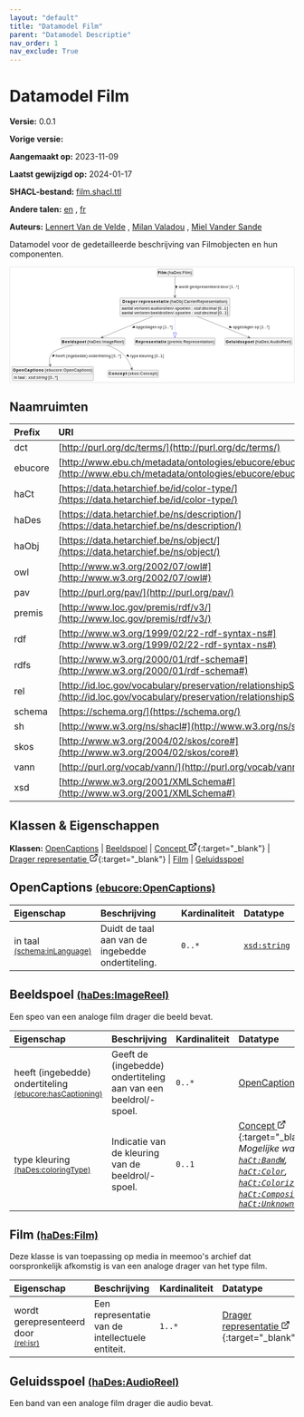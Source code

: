 ```yaml
---
layout: "default"
title: "Datamodel Film"
parent: "Datamodel Descriptie"
nav_order: 1
nav_exclude: True
---
```

<svg xmlns="http://www.w3.org/2000/svg" style="display: none;"><symbol id="svg-external-link" width="24" height="24" viewBox="0 0 24 24" fill="none" stroke="currentColor" stroke-width="2" stroke-linecap="round" stroke-linejoin="round" class="feather feather-external-link"><title id="svg-external-link-title">(external link)</title><path d="M18 13v6a2 2 0 0 1-2 2H5a2 2 0 0 1-2-2V8a2 2 0 0 1 2-2h6"></path><polyline points="15 3 21 3 21 9"></polyline><line x1="10" y1="14" x2="21" y2="3"></line> </symbol></svg>

Datamodel Film
====================

**Versie:** 0.0.1

**Vorige versie:** 

**Aangemaakt op:** 2023-11-09

**Laatst gewijzigd op:** 2024-01-17

**SHACL-bestand:** [film.shacl.ttl](film.shacl.ttl)

**Andere talen:**
[en](../en)
, [fr](../fr)

**Auteurs:**
[Lennert Van de Velde](mailto:lennert.vandevelde@meemoo.be)
, [Milan Valadou](mailto:milan.valadou@meemoo.be)
, [Miel Vander Sande](mailto:miel.vandersande@meemoo.be)


Datamodel voor de gedetailleerde beschrijving van Filmobjecten en hun componenten.

<div class="wrap">
  <div class="zoom">
  <svg xmlns="http://www.w3.org/2000/svg" xmlns:xlink="http://www.w3.org/1999/xlink" contentStyleType="text/css" preserveAspectRatio="none" version="1.1" viewBox="0 0 1022 414" zoomAndPan="magnify"><defs/><g><a href="#ebucore%3AOpenCaptions" target="_top" title="#ebucore%3AOpenCaptions" xlink:actuate="onRequest" xlink:href="#ebucore%3AOpenCaptions" xlink:show="new" xlink:title="#ebucore%3AOpenCaptions" xlink:type="simple"><g id="elem_ebucore_OpenCaptions"><rect codeLine="15" fill="#F1F1F1" height="50.5938" id="ebucore_OpenCaptions" rx="3.5" ry="3.5" style="stroke:#181818;stroke-width:0.5;" width="293" x="7" y="357"/><text fill="#000000" font-family="sans-serif" font-size="14" font-weight="bold" lengthAdjust="spacing" textLength="111" x="10" y="374.9951">OpenCaptions</text><text fill="#000000" font-family="sans-serif" font-size="14" lengthAdjust="spacing" textLength="4" x="121" y="374.9951"> </text><text fill="#000000" font-family="sans-serif" font-size="14" lengthAdjust="spacing" textLength="172" x="125" y="374.9951">(ebucore:OpenCaptions)</text><line style="stroke:#181818;stroke-width:0.5;" x1="8" x2="299" y1="383.2969" y2="383.2969"/><text fill="#000000" font-family="sans-serif" font-size="14" lengthAdjust="spacing" textLength="12" x="13" y="400.292">in</text><text fill="#000000" font-family="sans-serif" font-size="14" lengthAdjust="spacing" textLength="4" x="25" y="400.292"> </text><text fill="#000000" font-family="sans-serif" font-size="14" lengthAdjust="spacing" textLength="24" x="29" y="400.292">taal</text><text fill="#000000" font-family="sans-serif" font-size="14" lengthAdjust="spacing" textLength="4" x="53" y="400.292"> </text><text fill="#000000" font-family="sans-serif" font-size="14" lengthAdjust="spacing" textLength="5" x="57" y="400.292">:</text><text fill="#000000" font-family="sans-serif" font-size="14" lengthAdjust="spacing" textLength="4" x="62" y="400.292"> </text><text fill="#000000" font-family="sans-serif" font-size="14" font-style="italic" lengthAdjust="spacing" textLength="68" x="66" y="400.292">xsd:string</text><text fill="#000000" font-family="sans-serif" font-size="14" lengthAdjust="spacing" textLength="4" x="134" y="400.292"> </text><text fill="#000000" font-family="sans-serif" font-size="14" lengthAdjust="spacing" textLength="34" x="138" y="400.292">[0..*]</text></g></a><a href="#haDes%3AImageReel" target="_top" title="#haDes%3AImageReel" xlink:actuate="onRequest" xlink:href="#haDes%3AImageReel" xlink:show="new" xlink:title="#haDes%3AImageReel" xlink:type="simple"><g id="elem_haDes_ImageReel"><rect codeLine="16" fill="#F1F1F1" height="26.2969" id="haDes_ImageReel" rx="3.5" ry="3.5" style="stroke:#181818;stroke-width:0.5;" width="230" x="183.5" y="254"/><text fill="#000000" font-family="sans-serif" font-size="14" font-weight="bold" lengthAdjust="spacing" textLength="87" x="186.5" y="271.9951">Beeldspoel</text><text fill="#000000" font-family="sans-serif" font-size="14" lengthAdjust="spacing" textLength="4" x="273.5" y="271.9951"> </text><text fill="#000000" font-family="sans-serif" font-size="14" lengthAdjust="spacing" textLength="133" x="277.5" y="271.9951">(haDes:ImageReel)</text></g></a><a href="../../terms/nl#skos%3AConcept" target="_top" title="../../terms/nl#skos%3AConcept" xlink:actuate="onRequest" xlink:href="../../terms/nl#skos%3AConcept" xlink:show="new" xlink:title="../../terms/nl#skos%3AConcept" xlink:type="simple"><g id="elem_skos_Concept"><rect codeLine="17" fill="#F1F1F1" height="26.2969" id="skos_Concept" rx="3.5" ry="3.5" style="stroke:#181818;stroke-width:0.5;" width="183" x="352" y="369.5"/><text fill="#000000" font-family="sans-serif" font-size="14" font-weight="bold" lengthAdjust="spacing" textLength="66" x="355" y="387.4951">Concept</text><text fill="#000000" font-family="sans-serif" font-size="14" lengthAdjust="spacing" textLength="4" x="421" y="387.4951"> </text><text fill="#000000" font-family="sans-serif" font-size="14" lengthAdjust="spacing" textLength="107" x="425" y="387.4951">(skos:Concept)</text></g></a><a href="../../audiovisual/nl#haObj%3ACarrierRepresentation" target="_top" title="../../audiovisual/nl#haObj%3ACarrierRepresentation" xlink:actuate="onRequest" xlink:href="../../audiovisual/nl#haObj%3ACarrierRepresentation" xlink:show="new" xlink:title="../../audiovisual/nl#haObj%3ACarrierRepresentation" xlink:type="simple"><g id="elem_haObj_CarrierRepresentation"><rect codeLine="18" fill="#F1F1F1" height="66.8906" id="haObj_CarrierRepresentation" rx="3.5" ry="3.5" style="stroke:#181818;stroke-width:0.5;" width="395" x="396" y="110"/><text fill="#000000" font-family="sans-serif" font-size="14" font-weight="bold" lengthAdjust="spacing" textLength="54" x="404.5" y="127.9951">Drager</text><text fill="#000000" font-family="sans-serif" font-size="14" font-weight="bold" lengthAdjust="spacing" textLength="5" x="458.5" y="127.9951"> </text><text fill="#000000" font-family="sans-serif" font-size="14" font-weight="bold" lengthAdjust="spacing" textLength="108" x="463.5" y="127.9951">representatie</text><text fill="#000000" font-family="sans-serif" font-size="14" lengthAdjust="spacing" textLength="4" x="571.5" y="127.9951"> </text><text fill="#000000" font-family="sans-serif" font-size="14" lengthAdjust="spacing" textLength="207" x="575.5" y="127.9951">(haObj:CarrierRepresentation)</text><line style="stroke:#181818;stroke-width:0.5;" x1="397" x2="790" y1="136.2969" y2="136.2969"/><text fill="#000000" font-family="sans-serif" font-size="14" lengthAdjust="spacing" textLength="41" x="402" y="153.292">aantal</text><text fill="#000000" font-family="sans-serif" font-size="14" lengthAdjust="spacing" textLength="4" x="443" y="153.292"> </text><text fill="#000000" font-family="sans-serif" font-size="14" lengthAdjust="spacing" textLength="56" x="447" y="153.292">verloren</text><text fill="#000000" font-family="sans-serif" font-size="14" lengthAdjust="spacing" textLength="4" x="503" y="153.292"> </text><text fill="#000000" font-family="sans-serif" font-size="14" lengthAdjust="spacing" textLength="142" x="507" y="153.292">audiorollen/-spoelen</text><text fill="#000000" font-family="sans-serif" font-size="14" lengthAdjust="spacing" textLength="4" x="649" y="153.292"> </text><text fill="#000000" font-family="sans-serif" font-size="14" lengthAdjust="spacing" textLength="5" x="653" y="153.292">:</text><text fill="#000000" font-family="sans-serif" font-size="14" lengthAdjust="spacing" textLength="4" x="658" y="153.292"> </text><text fill="#000000" font-family="sans-serif" font-size="14" font-style="italic" lengthAdjust="spacing" textLength="82" x="662" y="153.292">xsd:decimal</text><text fill="#000000" font-family="sans-serif" font-size="14" lengthAdjust="spacing" textLength="4" x="744" y="153.292"> </text><text fill="#000000" font-family="sans-serif" font-size="14" lengthAdjust="spacing" textLength="36" x="748" y="153.292">[0..1]</text><text fill="#000000" font-family="sans-serif" font-size="14" lengthAdjust="spacing" textLength="41" x="402" y="169.5889">aantal</text><text fill="#000000" font-family="sans-serif" font-size="14" lengthAdjust="spacing" textLength="4" x="443" y="169.5889"> </text><text fill="#000000" font-family="sans-serif" font-size="14" lengthAdjust="spacing" textLength="56" x="447" y="169.5889">verloren</text><text fill="#000000" font-family="sans-serif" font-size="14" lengthAdjust="spacing" textLength="4" x="503" y="169.5889"> </text><text fill="#000000" font-family="sans-serif" font-size="14" lengthAdjust="spacing" textLength="143" x="507" y="169.5889">beeldrollen/-spoelen</text><text fill="#000000" font-family="sans-serif" font-size="14" lengthAdjust="spacing" textLength="4" x="650" y="169.5889"> </text><text fill="#000000" font-family="sans-serif" font-size="14" lengthAdjust="spacing" textLength="5" x="654" y="169.5889">:</text><text fill="#000000" font-family="sans-serif" font-size="14" lengthAdjust="spacing" textLength="4" x="659" y="169.5889"> </text><text fill="#000000" font-family="sans-serif" font-size="14" font-style="italic" lengthAdjust="spacing" textLength="82" x="663" y="169.5889">xsd:decimal</text><text fill="#000000" font-family="sans-serif" font-size="14" lengthAdjust="spacing" textLength="4" x="745" y="169.5889"> </text><text fill="#000000" font-family="sans-serif" font-size="14" lengthAdjust="spacing" textLength="36" x="749" y="169.5889">[0..1]</text></g></a><a href="#premis%3ARepresentation" target="_top" title="#premis%3ARepresentation" xlink:actuate="onRequest" xlink:href="#premis%3ARepresentation" xlink:show="new" xlink:title="#premis%3ARepresentation" xlink:type="simple"><g id="elem_premis_Representation"><rect codeLine="19" fill="#F1F1F1" height="26.2969" id="premis_Representation" rx="3.5" ry="3.5" style="stroke:#181818;stroke-width:0.5;" width="290" x="448.5" y="254"/><text fill="#000000" font-family="sans-serif" font-size="14" font-weight="bold" lengthAdjust="spacing" textLength="111" x="451.5" y="271.9951">Representatie</text><text fill="#000000" font-family="sans-serif" font-size="14" lengthAdjust="spacing" textLength="4" x="562.5" y="271.9951"> </text><text fill="#000000" font-family="sans-serif" font-size="14" lengthAdjust="spacing" textLength="169" x="566.5" y="271.9951">(premis:Representation)</text></g></a><a href="#haDes%3AFilm" target="_top" title="#haDes%3AFilm" xlink:actuate="onRequest" xlink:href="#haDes%3AFilm" xlink:show="new" xlink:title="#haDes%3AFilm" xlink:type="simple"><g id="elem_haDes_Film"><rect codeLine="20" fill="#F1F1F1" height="26.2969" id="haDes_Film" rx="3.5" ry="3.5" style="stroke:#181818;stroke-width:0.5;" width="128" x="529.5" y="7"/><text fill="#000000" font-family="sans-serif" font-size="14" font-weight="bold" lengthAdjust="spacing" textLength="31" x="532.5" y="24.9951">Film</text><text fill="#000000" font-family="sans-serif" font-size="14" lengthAdjust="spacing" textLength="4" x="563.5" y="24.9951"> </text><text fill="#000000" font-family="sans-serif" font-size="14" lengthAdjust="spacing" textLength="87" x="567.5" y="24.9951">(haDes:Film)</text></g></a><a href="#haDes%3AAudioReel" target="_top" title="#haDes%3AAudioReel" xlink:actuate="onRequest" xlink:href="#haDes%3AAudioReel" xlink:show="new" xlink:title="#haDes%3AAudioReel" xlink:type="simple"><g id="elem_haDes_AudioReel"><rect codeLine="21" fill="#F1F1F1" height="26.2969" id="haDes_AudioReel" rx="3.5" ry="3.5" style="stroke:#181818;stroke-width:0.5;" width="242" x="773.5" y="254"/><text fill="#000000" font-family="sans-serif" font-size="14" font-weight="bold" lengthAdjust="spacing" textLength="102" x="776.5" y="271.9951">Geluidsspoel</text><text fill="#000000" font-family="sans-serif" font-size="14" lengthAdjust="spacing" textLength="4" x="878.5" y="271.9951"> </text><text fill="#000000" font-family="sans-serif" font-size="14" lengthAdjust="spacing" textLength="130" x="882.5" y="271.9951">(haDes:AudioReel)</text></g></a><g id="link_haDes_ImageReel_ebucore_OpenCaptions"><path codeLine="28" d="M226.16,280.05 C193.56,287.1 160.2,297.16 150.5,310 C140.54,323.18 140.3951,336.1227 143.8451,351.1227 " fill="none" id="haDes_ImageReel-to-ebucore_OpenCaptions" style="stroke:#454645;stroke-width:1.0;"/><polygon fill="#454645" points="145.19,356.97,147.0709,347.3024,144.0693,352.0972,139.2745,349.0956,145.19,356.97" style="stroke:#454645;stroke-width:1.0;"/><polygon fill="#000000" points="151.7155,321.834,160.4824,318.1473,156.6411,313.6983,151.7155,321.834" style="stroke:#000000;stroke-width:1.0;"/><text fill="#000000" font-family="sans-serif" font-size="13" lengthAdjust="spacing" textLength="33" x="164.5" y="323.0669">heeft</text><text fill="#000000" font-family="sans-serif" font-size="13" lengthAdjust="spacing" textLength="4" x="197.5" y="323.0669"> </text><text fill="#000000" font-family="sans-serif" font-size="13" lengthAdjust="spacing" textLength="77" x="201.5" y="323.0669">(ingebedde)</text><text fill="#000000" font-family="sans-serif" font-size="13" lengthAdjust="spacing" textLength="4" x="278.5" y="323.0669"> </text><text fill="#000000" font-family="sans-serif" font-size="13" lengthAdjust="spacing" textLength="80" x="282.5" y="323.0669">ondertiteling</text><text fill="#000000" font-family="sans-serif" font-size="13" lengthAdjust="spacing" textLength="4" x="362.5" y="323.0669"> </text><text fill="#000000" font-family="sans-serif" font-size="13" lengthAdjust="spacing" textLength="33" x="366.5" y="323.0669">[0..*]</text></g><g id="link_haDes_ImageReel_skos_Concept"><path codeLine="29" d="M348.84,280.04 C367.91,286.51 388.79,296.1 404.5,310 C423.03,326.4 432.5071,348.1133 437.8771,363.8033 " fill="none" id="haDes_ImageReel-to-skos_Concept" style="stroke:#454645;stroke-width:1.0;"/><polygon fill="#454645" points="439.82,369.48,440.6901,359.6697,438.2009,364.7494,433.1212,362.2602,439.82,369.48" style="stroke:#454645;stroke-width:1.0;"/><polygon fill="#000000" points="428.1417,321.9924,423.5675,313.6541,419.54,317.9352,428.1417,321.9924" style="stroke:#000000;stroke-width:1.0;"/><text fill="#000000" font-family="sans-serif" font-size="13" lengthAdjust="spacing" textLength="28" x="433.5" y="323.0669">type</text><text fill="#000000" font-family="sans-serif" font-size="13" lengthAdjust="spacing" textLength="4" x="461.5" y="323.0669"> </text><text fill="#000000" font-family="sans-serif" font-size="13" lengthAdjust="spacing" textLength="50" x="465.5" y="323.0669">kleuring</text><text fill="#000000" font-family="sans-serif" font-size="13" lengthAdjust="spacing" textLength="4" x="515.5" y="323.0669"> </text><text fill="#000000" font-family="sans-serif" font-size="13" lengthAdjust="spacing" textLength="34" x="519.5" y="323.0669">[0..1]</text></g><g id="link_haObj_CarrierRepresentation_premis_Representation"><path codeLine="33" d="M593.5,177.06 C593.5,202.37 593.5,218.06 593.5,235.83 " fill="none" id="haObj_CarrierRepresentation-to-premis_Representation" style="stroke:#0000FF;stroke-width:1.0;stroke-dasharray:1.0,3.0;"/><polygon fill="none" points="593.5,253.83,599.5,235.83,587.5,235.83,593.5,253.83" style="stroke:#0000FF;stroke-width:1.0;"/></g><g id="link_haObj_CarrierRepresentation_haDes_AudioReel"><path codeLine="38" d="M674.16,177.06 C737.03,202.44 815.2165,233.9933 859.1465,251.7333 " fill="none" id="haObj_CarrierRepresentation-to-haDes_AudioReel" style="stroke:#454645;stroke-width:1.0;"/><polygon fill="#454645" points="864.71,253.98,857.8625,246.901,860.0738,252.1078,854.867,254.319,864.71,253.98" style="stroke:#454645;stroke-width:1.0;"/><polygon fill="#000000" points="798.1365,217.438,790.8491,211.327,788.6489,216.7775,798.1365,217.438" style="stroke:#000000;stroke-width:1.0;"/><text fill="#000000" font-family="sans-serif" font-size="13" lengthAdjust="spacing" textLength="74" x="802.5" y="220.0669">opgeslagen</text><text fill="#000000" font-family="sans-serif" font-size="13" lengthAdjust="spacing" textLength="4" x="876.5" y="220.0669"> </text><text fill="#000000" font-family="sans-serif" font-size="13" lengthAdjust="spacing" textLength="16" x="880.5" y="220.0669">op</text><text fill="#000000" font-family="sans-serif" font-size="13" lengthAdjust="spacing" textLength="4" x="896.5" y="220.0669"> </text><text fill="#000000" font-family="sans-serif" font-size="13" lengthAdjust="spacing" textLength="33" x="900.5" y="220.0669">[1..*]</text></g><g id="link_haObj_CarrierRepresentation_haDes_ImageReel"><path codeLine="39" d="M512.71,177.1 C489.09,186.68 463.24,197.21 439.5,207 C400.49,223.08 361.0793,239.6105 332.6193,251.6005 " fill="none" id="haObj_CarrierRepresentation-to-haDes_ImageReel" style="stroke:#454645;stroke-width:1.0;"/><polygon fill="#454645" points="327.09,253.93,336.937,254.122,331.6978,251.9888,333.831,246.7496,327.09,253.93" style="stroke:#454645;stroke-width:1.0;"/><polygon fill="#000000" points="439.8797,217.4777,449.3613,216.7358,447.1144,211.3044,439.8797,217.4777" style="stroke:#000000;stroke-width:1.0;"/><text fill="#000000" font-family="sans-serif" font-size="13" lengthAdjust="spacing" textLength="74" x="453.5" y="220.0669">opgeslagen</text><text fill="#000000" font-family="sans-serif" font-size="13" lengthAdjust="spacing" textLength="4" x="527.5" y="220.0669"> </text><text fill="#000000" font-family="sans-serif" font-size="13" lengthAdjust="spacing" textLength="16" x="531.5" y="220.0669">op</text><text fill="#000000" font-family="sans-serif" font-size="13" lengthAdjust="spacing" textLength="4" x="547.5" y="220.0669"> </text><text fill="#000000" font-family="sans-serif" font-size="13" lengthAdjust="spacing" textLength="33" x="551.5" y="220.0669">[1..*]</text></g><g id="link_haDes_Film_haObj_CarrierRepresentation"><path codeLine="43" d="M593.5,33.09 C593.5,50.8 593.5,78.42 593.5,103.74 " fill="none" id="haDes_Film-to-haObj_CarrierRepresentation" style="stroke:#454645;stroke-width:1.0;"/><polygon fill="#454645" points="593.5,109.74,597.5,100.74,593.5,104.74,589.5,100.74,593.5,109.74" style="stroke:#454645;stroke-width:1.0;"/><polygon fill="#000000" points="598.5,76.5664,601.4389,67.5213,595.5611,67.5213,598.5,76.5664" style="stroke:#000000;stroke-width:1.0;"/><text fill="#000000" font-family="sans-serif" font-size="13" lengthAdjust="spacing" textLength="35" x="607.5" y="76.0669">wordt</text><text fill="#000000" font-family="sans-serif" font-size="13" lengthAdjust="spacing" textLength="4" x="642.5" y="76.0669"> </text><text fill="#000000" font-family="sans-serif" font-size="13" lengthAdjust="spacing" textLength="107" x="646.5" y="76.0669">gerepresenteerd</text><text fill="#000000" font-family="sans-serif" font-size="13" lengthAdjust="spacing" textLength="4" x="753.5" y="76.0669"> </text><text fill="#000000" font-family="sans-serif" font-size="13" lengthAdjust="spacing" textLength="29" x="757.5" y="76.0669">door</text><text fill="#000000" font-family="sans-serif" font-size="13" lengthAdjust="spacing" textLength="4" x="786.5" y="76.0669"> </text><text fill="#000000" font-family="sans-serif" font-size="13" lengthAdjust="spacing" textLength="33" x="790.5" y="76.0669">[1..*]</text></g></g></svg>
  </div>
</div>

## Naamruimten

| Prefix | URI      |
| :----- | :------- |
| dct     | [http://purl.org/dc/terms/](http://purl.org/dc/terms/) |
| ebucore     | [http://www.ebu.ch/metadata/ontologies/ebucore/ebucore#](http://www.ebu.ch/metadata/ontologies/ebucore/ebucore#) |
| haCt     | [https://data.hetarchief.be/id/color-type/](https://data.hetarchief.be/id/color-type/) |
| haDes     | [https://data.hetarchief.be/ns/description/](https://data.hetarchief.be/ns/description/) |
| haObj     | [https://data.hetarchief.be/ns/object/](https://data.hetarchief.be/ns/object/) |
| owl     | [http://www.w3.org/2002/07/owl#](http://www.w3.org/2002/07/owl#) |
| pav     | [http://purl.org/pav/](http://purl.org/pav/) |
| premis     | [http://www.loc.gov/premis/rdf/v3/](http://www.loc.gov/premis/rdf/v3/) |
| rdf     | [http://www.w3.org/1999/02/22-rdf-syntax-ns#](http://www.w3.org/1999/02/22-rdf-syntax-ns#) |
| rdfs     | [http://www.w3.org/2000/01/rdf-schema#](http://www.w3.org/2000/01/rdf-schema#) |
| rel     | [http://id.loc.gov/vocabulary/preservation/relationshipSubType/](http://id.loc.gov/vocabulary/preservation/relationshipSubType/) |
| schema     | [https://schema.org/](https://schema.org/) |
| sh     | [http://www.w3.org/ns/shacl#](http://www.w3.org/ns/shacl#) |
| skos     | [http://www.w3.org/2004/02/skos/core#](http://www.w3.org/2004/02/skos/core#) |
| vann     | [http://purl.org/vocab/vann/](http://purl.org/vocab/vann/) |
| xsd     | [http://www.w3.org/2001/XMLSchema#](http://www.w3.org/2001/XMLSchema#) |

## Klassen & Eigenschappen

**Klassen:** 
 [OpenCaptions](#ebucore%3AOpenCaptions) |  [Beeldspoel](#haDes%3AImageReel) |  [Concept <svg class="svg-external-link" viewBox="0 0 24 24" aria-labelledby="svg-external-link-title"><use xlink:href="#svg-external-link"></use></svg>](../../terms/nl#skos%3AConcept){:target="_blank"} |  [Drager representatie <svg class="svg-external-link" viewBox="0 0 24 24" aria-labelledby="svg-external-link-title"><use xlink:href="#svg-external-link"></use></svg>](../../audiovisual/nl#haObj%3ACarrierRepresentation){:target="_blank"} |  [Film](#haDes%3AFilm) |  [Geluidsspoel](#haDes%3AAudioReel)
## <a id="ebucore%3AOpenCaptions"></a>OpenCaptions <small>[(ebucore:OpenCaptions)](http://www.ebu.ch/metadata/ontologies/ebucore/ebucore#OpenCaptions)</small>




| Eigenschap | Beschrijving | Kardinaliteit | Datatype |
| :------ | :---------- | :---------- | :------- |
| <a id='schema%3AinLanguage'></a>in taal <br> <small>[(schema:inLanguage)](https://schema.org/inLanguage)</small> | Duidt de taal aan van de ingebedde ondertiteling. | `0..*` | [`xsd:string`](http://www.w3.org/2001/XMLSchema#string)  |

## <a id="haDes%3AImageReel"></a>Beeldspoel <small>[(haDes:ImageReel)](https://data.hetarchief.be/ns/description/ImageReel)</small>


Een speo van een analoge film drager die beeld bevat.

| Eigenschap | Beschrijving | Kardinaliteit | Datatype |
| :------ | :---------- | :---------- | :------- |
| <a id='ebucore%3AhasCaptioning'></a>heeft (ingebedde) ondertiteling <br> <small>[(ebucore:hasCaptioning)](http://www.ebu.ch/metadata/ontologies/ebucore/ebucore#hasCaptioning)</small> | Geeft de (ingebedde) ondertiteling aan van een beeldrol/-spoel. | `0..*` | [OpenCaptions](#ebucore%3AOpenCaptions)  |
| <a id='haDes%3AcoloringType'></a>type kleuring <br> <small>[(haDes:coloringType)](https://data.hetarchief.be/ns/description/coloringType)</small> | Indicatie van de kleuring van de beeldrol/-spoel. | `0..1` | [Concept <svg class="svg-external-link" viewBox="0 0 24 24" aria-labelledby="svg-external-link-title"><use xlink:href="#svg-external-link"></use></svg>](../../terms/nl#skos%3AConcept){:target="_blank"} <br>_Mogelijke waarden: [`haCt:BandW`](https://data.hetarchief.be/id/color-type/BandW), [`haCt:Color`](https://data.hetarchief.be/id/color-type/Color), [`haCt:Colorized`](https://data.hetarchief.be/id/color-type/Colorized), [`haCt:Composite`](https://data.hetarchief.be/id/color-type/Composite), [`haCt:UnknownColorType`](https://data.hetarchief.be/id/color-type/UnknownColorType)_ |

## <a id="haDes%3AFilm"></a>Film <small>[(haDes:Film)](https://data.hetarchief.be/ns/description/Film)</small>


Deze klasse is van toepassing op media in meemoo's archief dat oorspronkelijk afkomstig is van een analoge drager van het type film.

| Eigenschap | Beschrijving | Kardinaliteit | Datatype |
| :------ | :---------- | :---------- | :------- |
| <a id='rel%3Aisr'></a>wordt gerepresenteerd door <br> <small>[(rel:isr)](http://id.loc.gov/vocabulary/preservation/relationshipSubType/isr)</small> | Een representatie van de intellectuele entiteit. | `1..*` | [Drager representatie <svg class="svg-external-link" viewBox="0 0 24 24" aria-labelledby="svg-external-link-title"><use xlink:href="#svg-external-link"></use></svg>](../../audiovisual/nl#haObj%3ACarrierRepresentation){:target="_blank"}  |

## <a id="haDes%3AAudioReel"></a>Geluidsspoel <small>[(haDes:AudioReel)](https://data.hetarchief.be/ns/description/AudioReel)</small>


Een band van een analoge film drager die audio bevat.


[^1]: Unieke taallabels vereist
<style>
.zoom > svg {
    width: 100%;
    height: auto;
    background-color: #fff;
}

.zoom > svg text{
   -webkit-user-select: none;
   -moz-user-select: none;
   -ms-user-select: none;
   user-select: none;
}

.wrap {
  overflow: hidden;
  border: 1px solid #E6E6E6;
}

.zoom {
  position: relative;
}

.zoom:hover {
  transform: scale(2.0); cursor: grab;
}
.svg-external-link {
  width: 16px;
  height: 16px;
}
</style>
<script>
var svg = document.querySelector('svg[zoomAndPan="magnify"]');
var zoomDiv = document.querySelector('.zoom');
zoomDiv.addEventListener('mouseleave', onMouseOutZoomDiv);
if (window.PointerEvent) {
  svg.addEventListener('pointerdown', onPointerDown);
  svg.addEventListener('pointerup', onPointerUp);
  svg.addEventListener('pointerleave', onPointerUp); 
  svg.addEventListener('pointermove', onPointerMove); 
} else {

  svg.addEventListener('mousedown', onPointerDown); 
  svg.addEventListener('mouseup', onPointerUp); 
  svg.addEventListener('mouseleave', onPointerUp); 
  svg.addEventListener('mousemove', onPointerMove); 

  svg.addEventListener('touchstart', onPointerDown);
  svg.addEventListener('touchend', onPointerUp);
  svg.addEventListener('touchmove', onPointerMove); 
}

function getPointFromEvent (event) {
  var point = {x:0, y:0};
  if (event.targetTouches) {
    point.x = event.targetTouches[0].clientX;
    point.y = event.targetTouches[0].clientY;
  } else {
    point.x = event.clientX;
    point.y = event.clientY;
  }
  
  return point;
}

var isPointerDown = false;

var pointerOrigin = {
  x: 0,
  y: 0
};

function onPointerDown(event) {
  isPointerDown = true; 
  
  var pointerPosition = getPointFromEvent(event);
  pointerOrigin.x = pointerPosition.x;
  pointerOrigin.y = pointerPosition.y;
}

var originalViewBoxString = svg.getAttribute('viewBox');
var originalViewBoxList= svg.viewBox.baseVal;

var originalViewBox = {
    x: originalViewBoxList.x,
    y: originalViewBoxList.y,
    width: originalViewBoxList.width,
    height: originalViewBoxList.height
};

var viewBox = structuredClone(originalViewBox);
console.log(viewBox);
var newViewBox = {
  x: 0,
  y: 0
};

var ratio = viewBox.width / svg.getBoundingClientRect().width;
window.addEventListener('resize', function() {
  ratio = viewBox.width / svg.getBoundingClientRect().width;
});

function onPointerMove (event) {
  if (!isPointerDown) {
    return;
  }
  event.preventDefault();

  var pointerPosition = getPointFromEvent(event);

  newViewBox.x = viewBox.x - ((pointerPosition.x - pointerOrigin.x) * ratio);
  newViewBox.y = viewBox.y - ((pointerPosition.y - pointerOrigin.y) * ratio);

  var viewBoxString = `${newViewBox.x} ${newViewBox.y} ${viewBox.width} ${viewBox.height}`;
  svg.setAttribute('viewBox', viewBoxString);
}

function onPointerUp() {
  isPointerDown = false;

  viewBox.x = newViewBox.x;
  viewBox.y = newViewBox.y;
}
function onMouseOutZoomDiv(event) {

  var viewBoxString = structuredClone(originalViewBoxString);
  viewBox.x = 0;
  viewBox.y = 0;
  svg.setAttribute('viewBox', originalViewBoxString);
}

</script>
